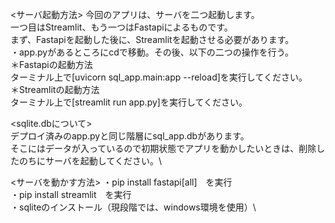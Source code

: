 <サーバ起動方法>
今回のアプリは、サーバを二つ起動します。\
一つ目はStreamlit、もう一つはFastapiによるものです。\
まず、Fastapiを起動した後に、Streamlitを起動させる必要があります。\
・app.pyがあるところにcdで移動。その後、以下の二つの操作を行う。\
＊Fastapiの起動方法\
ターミナル上で[uvicorn sql_app.main:app --reload]を実行してください。\
＊Streamlitの起動方法\
ターミナル上で[streamlit run app.py]を実行してください。

<sqlite.dbについて>\
デプロイ済みのapp.pyと同じ階層にsql_app.dbがあります。\
そこにはデータが入っているので初期状態でアプリを動かしたいときは、削除したのちにサーバを起動してください。\

<サーバを動かす方法>
・pip install fastapi[all]　を実行\
・pip install streamlit　を実行\
・sqliteのインストール（現段階では、windows環境を使用）\



